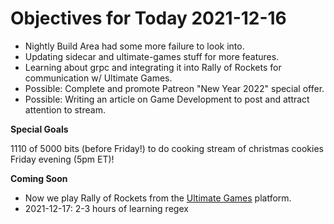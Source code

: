 # Objectives for Today 2021-12-16

- Nightly Build Area had some more failure to look into.
- Updating sidecar and ultimate-games stuff for more features.
- Learning about grpc and integrating it into Rally of Rockets for communication w/ Ultimate Games.
- Possible: Complete and promote Patreon "New Year 2022" special offer.
- Possible: Writing an article on Game Development to post and attract attention to stream.

**Special Goals**

1110 of 5000 bits (before Friday!) to do cooking stream of christmas cookies Friday evening (5pm ET)!

**Coming Soon**

- Now we play Rally of Rockets from the [Ultimate Games](https://ultimate.games/) platform.
- 2021-12-17: 2-3 hours of learning regex
